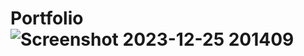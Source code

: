 # Portfolio![Screenshot 2023-12-25 201409](https://github.com/CHAbhiram/Portfolio/assets/154795571/e379a1bc-2c05-4623-b537-37ba1222bb8c)
